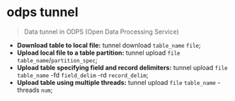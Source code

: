 # odps tunnel
> Data tunnel in ODPS (Open Data Processing Service)
- **Download table to local file:**
tunnel download `table_name` `file`;
- **Upload local file to a table partition:**
tunnel upload `file` `table_name`/`partition_spec`;
- **Upload table specifying field and record delimiters:**
tunnel upload `file` `table_name` -fd `field_delim` -rd `record_delim`;
- **Upload table using multiple threads:**
tunnel upload `file` `table_name` -threads `num`;
